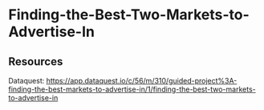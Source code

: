 # Finding-the-Best-Two-Markets-to-Advertise-In

## Resources

Dataquest: https://app.dataquest.io/c/56/m/310/guided-project%3A-finding-the-best-markets-to-advertise-in/1/finding-the-best-two-markets-to-advertise-in
